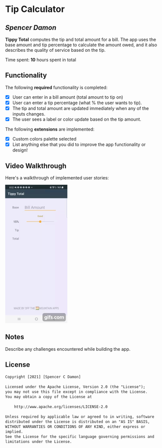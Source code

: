 # Tip Calculator

## *Spencer Damon*

**Tippy Total** computes the tip and total amount for a bill. The app uses the base amount and tip percentage to calculate the amount owed, and it also describes the quality of service based on the tip.

Time spent: **10** hours spent in total

## Functionality

The following **required** functionality is completed:

* [x] User can enter in a bill amount (total amount to tip on)
* [x] User can enter a tip percentage (what % the user wants to tip).
* [x] The tip and total amount are updated immediately when any of the inputs changes.
* [x] The user sees a label or color update based on the tip amount.

The following **extensions** are implemented:

* [x] Custom colors palette selected
* [x] List anything else that you did to improve the app functionality or design!

## Video Walkthrough 

Here's a walkthrough of implemented user stories:

![Video_Walkthrough](Tippy_Total_Video_Walkthrough.gif)

## Notes

Describe any challenges encountered while building the app.

## License

    Copyright [2021] [Spencer C Damon]

    Licensed under the Apache License, Version 2.0 (the "License");
    you may not use this file except in compliance with the License.
    You may obtain a copy of the License at

        http://www.apache.org/licenses/LICENSE-2.0

    Unless required by applicable law or agreed to in writing, software
    distributed under the License is distributed on an "AS IS" BASIS,
    WITHOUT WARRANTIES OR CONDITIONS OF ANY KIND, either express or implied.
    See the License for the specific language governing permissions and
    limitations under the License.
